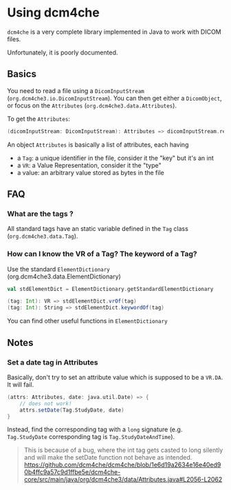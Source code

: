 # Using dcm4che

`dcm4che` is a very complete library implemented in Java to work with DICOM files.

Unfortunately, it is poorly documented.

## Basics

You need to read a file using a `DicomInputStream` (`org.dcm4che3.io.DicomInputStream`).
You can then get either a `DicomObject`, or focus on the `Attributes` (`org.dcm4che3.data.Attributes`).

To get the `Attributes`:

```scala
(dicomInputStream: DicomInputStream): Attributes => dicomInputStream.readDataset
```

An object `Attributes` is basically a list of attributes, each having

- a `Tag`: a unique identifier in the file, consider it the "key" but it's an int
- a `VR`: a Value Representation, consider it the "type"
- a value: an arbitrary value stored as bytes in the file

## FAQ

### What are the tags ?

All standard tags have an static variable defined in the `Tag` class (`org.dcm4che3.data.Tag`).

### How can I know the VR of a Tag? The keyword of a Tag?

Use the standard `ElementDictionary` (org.dcm4che3.data.ElementDictionary)

```scala
val stdElementDict = ElementDictionary.getStandardElementDictionary

(tag: Int): VR => stdElementDict.vrOf(tag)
(tag: Int): String => stdElementDict.keywordOf(tag)
```

You can find other useful functions in `ElementDictionary`

## Notes

### Set a date tag in Attributes

Basically, don't try to set an attribute value which is supposed to be a `VR.DA`. It will fail.

```scala
(attrs: Attributes, date: java.util.Date) => {
    // does not work!
    attrs.setDate(Tag.StudyDate, date)
}
```

Instead, find the corresponding tag with a `long` signature (e.g. `Tag.StudyDate` corresponding tag is `Tag.StudyDateAndTime`).

> This is because of a bug, where the int tag gets casted to long silently and will make the setDate function not behave as intended.
> https://github.com/dcm4che/dcm4che/blob/1e6d19a2634e16e40ed90b4ffc9a57c9d1ffbe5e/dcm4che-core/src/main/java/org/dcm4che3/data/Attributes.java#L2056-L2062
